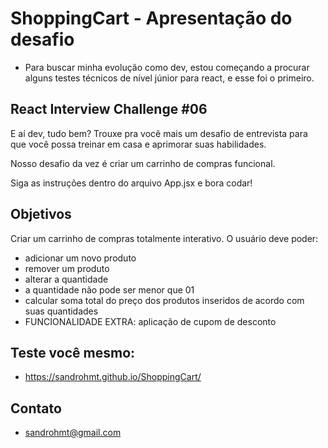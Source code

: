 # ShoppingCart - Apresentação do desafio

- Para buscar minha evolução como dev, estou começando a procurar alguns testes técnicos de nível júnior para react, e esse foi o primeiro.

## React Interview Challenge #06

E aí dev, tudo bem? Trouxe pra você mais um desafio de entrevista para que você possa treinar em casa e aprimorar suas habilidades.

Nosso desafio da vez é criar um carrinho de compras funcional.

Siga as instruções dentro do arquivo App.jsx e bora codar!

## Objetivos

Criar um carrinho de compras totalmente interativo. O usuário deve poder:

- adicionar um novo produto
- remover um produto
- alterar a quantidade
- a quantidade não pode ser menor que 01
- calcular soma total do preço dos produtos inseridos de acordo com suas quantidades
- FUNCIONALIDADE EXTRA: aplicação de cupom de desconto

## Teste você mesmo: 

- https://sandrohmt.github.io/ShoppingCart/

## Contato

- sandrohmt@gmail.com
